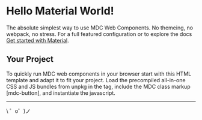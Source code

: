 Hello Material World!
=================

The absolute simplest way to use MDC Web Components. No themeing, no webpack, no stress.
For a full featured configuration or to explore the docs [Get started with Material](https://material.io/develop/web/docs/getting-started/).


Your Project
------------

To quickly run MDC web components in your browser start with this HTML template and adapt it to fit your project. Load the precompiled all-in-one CSS and JS bundles from unpkg in the <head /> tag, include the MDC class markup [mdc-button], and instantiate the javascript.

-------------------

\ ゜o゜)ノ
